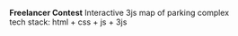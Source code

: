 <strong>Freelancer Contest</strong> Interactive 3js map of parking complex <br>
tech stack: html + css + js + 3js
